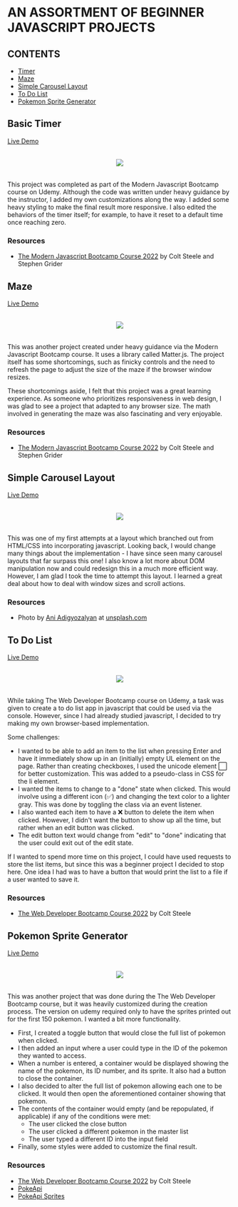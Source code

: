 # AN ASSORTMENT OF BEGINNER JAVASCRIPT PROJECTS

## CONTENTS
- [Timer](#basic-timer)
- [Maze](#maze)
- [Simple Carousel Layout](#simple-carousel-layout)
- [To Do List](#to-do-list)
- [Pokemon Sprite Generator](#pokemon-sprite-generator)

## Basic Timer 
[Live Demo](https://itsdani.me/portfolio/timer/index.html)

<div style="text-align: center; margin: 2rem auto">
<img src="https://itsdani.me/portfolio/screenshots/timer.png" style="max-width: 600px" />
</div>

This project was completed as part of the Modern Javascript Bootcamp course on Udemy. Although the code was written under heavy guidance by the instructor, I added my own customizations along the way. I added some heavy styling to make the final result more responsive. I also edited the behaviors of the timer itself; for example, to have it reset to a default time once reaching zero.

### Resources
- [The Modern Javascript Bootcamp Course 2022](https://www.udemy.com/course-dashboard-redirect/?course_id=2634490) by Colt Steele and Stephen Grider

## Maze
[Live Demo](https://itsdani.me/portfolio/maze/index.html)

<div style="text-align: center; margin: 2rem auto">
<img src="https://itsdani.me/portfolio/screenshots/maze.png" style="max-width: 600px" />
</div>

This was another project created under heavy guidance via the Modern Javascript Bootcamp course. It uses a library called Matter.js. The project itself has some shortcomings, such as finicky controls and the need to refresh the page to adjust the size of the maze if the browser window resizes. 

These shortcomings aside, I felt that this project was a great learning experience. As someone who prioritizes responsiveness in web design, I was glad to see a project that adapted to any browser size. The math involved in generating the maze was also fascinating and very enjoyable.

### Resources
- [The Modern Javascript Bootcamp Course 2022](https://www.udemy.com/course-dashboard-redirect/?course_id=2634490) by Colt Steele and Stephen Grider

## Simple Carousel Layout
[Live Demo](https://itsdani.me/portfolio/horizontal-scroll-layout/index.html)

<div style="text-align: center; margin: 2rem auto">
<img src="https://itsdani.me/portfolio/screenshots/carousel.png" style="max-width: 600px" />
</div>

This was one of my first attempts at a layout which branched out from HTML/CSS into incorporating javascript. Looking back, I would change many things about the implementation - I have since seen many carousel layouts that far surpass this one! I also know a lot more about DOM manipulation now and could redesign this in a much more efficient way. However, I am glad I took the time to attempt this layout. I learned a great deal about how to deal with window sizes and scroll actions.

### Resources
- Photo by [Ani Adigyozalyan](https://unsplash.com/@aniadigyozalyan) at [unsplash.com](https://unsplash.com/photos/hz3g5dxWS30)

## To Do List
[Live Demo](https://itsdani.me/portfolio/todo/index.html)

<div style="text-align: center; margin: 2rem auto">
<img src="https://itsdani.me/portfolio/screenshots/todo.png" style="max-width: 600px" />
</div>

While taking The Web Developer Bootcamp course on Udemy, a task was given to create a to do list app in javascript that could be used via the console. However, since I had already studied javascript, I decided to try making my own browser-based implementation. 

Some challenges:
- I wanted to be able to add an item to the list when pressing Enter and have it immediately show up in an (initially) empty UL element on the page. Rather than creating checkboxes, I used the unicode element &#x2B1C; for better customization. This was added to a pseudo-class in CSS for the li element.
- I wanted the items to change to a "done" state when clicked. This would involve using a different icon (&#x2705;) and changing the text color to a lighter gray. This was done by toggling the class via an event listener.
- I also wanted each item to have a &#x274C; button to delete the item when clicked. However, I didn't want the button to show up all the time, but rather when an edit button was clicked.
- The edit button text would change from "edit" to "done" indicating that the user could exit out of the edit state.

If I wanted to spend more time on this project, I could have used requests to store the list items, but since this was a beginner project I decided to stop here. One idea I had was to have a button that would print the list to a file if a user wanted to save it.

### Resources
- [The Web Developer Bootcamp Course 2022](https://www.udemy.com/course-dashboard-redirect/?course_id=625204) by Colt Steele 

## Pokemon Sprite Generator
[Live Demo](https://itsdani.me/portfolio/pokemon/index.html)

<div style="text-align: center; margin: 2rem auto">
<img src="https://itsdani.me/portfolio/screenshots/pokemon.png" style="max-width: 600px" />
</div>

This was another project that was done during the The Web Developer Bootcamp course, but it was heavily customized during the creation process. The version on udemy required only to have the sprites printed out for the first 150 pokemon. I wanted a bit more functionality.

- First, I created a toggle button that would close the full list of pokemon when clicked.
- I then added an input where a user could type in the ID of the pokemon they wanted to access.
- When a number is entered, a container would be displayed showing the name of the pokemon, its ID number, and its sprite. It also had a button to close the container.
- I also decided to alter the full list of pokemon allowing each one to be clicked. It would then open the aforementioned container showing that pokemon.
- The contents of the container would empty (and be repopulated, if applicable) if any of the conditions were met:
    - The user clicked the close button
    - The user clicked a different pokemon in the master list
    - The user typed a different ID into the input field
- Finally, some styles were added to customize the final result.

### Resources
- [The Web Developer Bootcamp Course 2022](https://www.udemy.com/course-dashboard-redirect/?course_id=625204) by Colt Steele 
- [PokeApi](https://pokeapi.co/)
- [PokeApi Sprites](https://github.com/PokeAPI/sprites)
